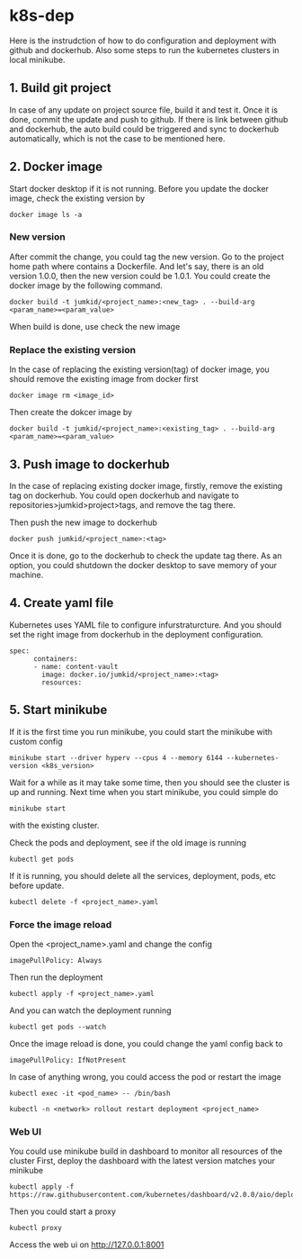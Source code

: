 # k8s-dep
Here is the instrudction of how to do configuration and deployment with github and dockerhub. Also some steps to run the kubernetes clusters in local minikube.

## 1. Build git project

In case of any update on project source file, build it and test it. Once it is done, commit the update and push to github. If there is link between github and dockerhub, the auto build could be triggered and sync to dockerhub automatically, which is not the case to be mentioned here.

## 2. Docker image
Start docker desktop if it is not running. Before you update the docker image, check the existing version by
```
docker image ls -a
```

### New version
After commit the change, you could tag the new version. Go to the project home path where contains a Dockerfile. And let's say, there is an old version 1.0.0, then the new version could be 1.0.1. You could create the docker image by the following command. 
```
docker build -t jumkid/<project_name>:<new_tag> . --build-arg <param_name>=<param_value>
```
When build is done, use check the new image 

### Replace the existing version
In the case of replacing the existing version(tag) of docker image, you should remove the existing image from docker first
```
docker image rm <image_id>
```
Then create the dokcer image by
```
docker build -t jumkid/<project_name>:<existing_tag> . --build-arg <param_name>=<param_value>
```

## 3. Push image to dockerhub
In the case of replacing existing docker image, firstly, remove the existing tag on dockerhub. You could open dockerhub and navigate to repositories>jumkid>project>tags, and remove the tag there.

Then push the new image to dockerhub
```
docker push jumkid/<project_name>:<tag>
```
Once it is done, go to the dockerhub to check the update tag there. As an option, you could shutdown the docker desktop to save memory of your machine.

## 4. Create yaml file
Kubernetes uses YAML file to configure infurstraturcture. And you should set the right image from dockerhub in the deployment configuration.
```
spec:
      containers:
      - name: content-vault
        image: docker.io/jumkid/<project_name>:<tag>
        resources:
```


## 5. Start minikube
If it is the first time you run minikube, you could start the minikube with custom config
```
minikube start --driver hyperv --cpus 4 --memory 6144 --kubernetes-version <k8s_version>
```
Wait for a while as it may take some time, then you should see the cluster is up and running. Next time when you start minikube, you could simple do
```
minikube start
```
with the existing cluster.

Check the pods and deployment, see if the old image is running
```
kubectl get pods
```
If it is running, you should delete all the services, deployment, pods, etc before update. 
```
kubectl delete -f <project_name>.yaml
```

### Force the image reload
Open the <project_name>.yaml and change the config
```
imagePullPolicy: Always
```
Then run the deployment
```
kubectl apply -f <project_name>.yaml
```
And you can watch the deployment running
```
kubectl get pods --watch
```

Once the image reload is done, you could change the yaml config back to
```
imagePullPolicy: IfNotPresent
```

In case of anything wrong, you could access the pod or restart the image
```
kubectl exec -it <pod_name> -- /bin/bash

kubectl -n <network> rollout restart deployment <project_name>
```

### Web UI
You could use minikube build in dashboard to monitor all resources of the cluster
First, deploy the dashboard with the latest version matches your minikube
```
kubectl apply -f https://raw.githubusercontent.com/kubernetes/dashboard/v2.0.0/aio/deploy/recommended.yaml
```
Then you could start a proxy
```
kubectl proxy
```
Access the web ui on http://127.0.0.1:8001
